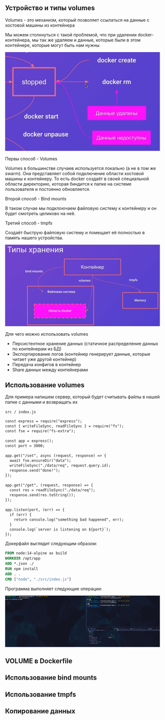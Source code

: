 
## Устройство и типы volumes

Volumes - это механизм, который позволяет ссылаться на данные с хостовой машины из контейнера

Мы можем столкнуться с такой проблемой, что при удалении docker-контейнера, мы так же удаляем и данные, которые были в этом контейнере, которые могут быть нам нужны.

![](_png/Pasted%20image%2020250107145305.png)

Первы способ - Volumes

Volumes в большинстве случаев используется локально (а не в том же swarm). Она представляет собой подключение области хостовой машины к контейнеру. То есть docker создаёт в своей специальной области директорию, которая биндится к папке на системе пользователя и постоянно обновляется.

Второй способ - Bind mounts

В таком случае мы подклоючаем файловую систему к контейнеру и он будет смотреть целиково на неё.

Третий способ - tmpfs

Создаёт быструю файловую систему и помещает её полностью в память нашего устройства.

![](_png/Pasted%20image%2020250107150218.png)

Для чего можно использовать volumes

- Персистентное хранение данных (статичное распределение данных по контейнерам из БД)
- Экспортирование логов (контейнер генерирует данные, которые читает уже другой контейнер)
- Передача конфигов в контейнер
- Share данных между контейнерами

## Использование volumes

Для примера напишем сервер, который будет считывать файлы в нашей папке с данными и возвращать их

`src / index.js`
```JS
const express = require("express");
const { writeFileSync, readFileSync } = require("fs");
const fse = require("fs-extra");

const app = express();
const port = 3000;

app.get("/set", async (request, response) => {
  await fse.ensureDir("data");
  writeFileSync("./data/req", request.query.id);
  response.send("done!");
});

app.get("/get", (request, response) => {
  const res = readFileSync("./data/req");
  response.send(res.toString());
});

app.listen(port, (err) => {
  if (err) {
    return console.log("something bad happened", err);
  }
  console.log(`server is listening on ${port}`);
});
```

Докерфайл выглядит следующим образом:

```Dockerfile
FROM node:14-alpine as build
WORKDIR /opt/app
ADD *.json ./
RUN npm install
ADD . .
CMD ["node", "./src/index.js"]
```

Программа выполняет следующие операции:

![](_png/Pasted%20image%2020250107151452.png)








## VOLUME в Dockerfile















## Использование bind mounts















## Использование tmpfs















## Копирование данных














